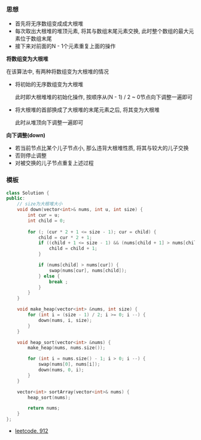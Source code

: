 ### 思想

- 首先将无序数组变成成大根堆
- 每次取出大根堆的堆顶元素, 将其与数组末尾元素交换, 此时整个数组的最大元素位于数组末尾
- 接下来对前面的N - 1个元素重复上面的操作



**将数组变为大根堆**

在该算法中, 有两种将数组变为大根堆的情况

- 将初始的无序数组变为大根堆

  此时即大根堆堆的初始化操作, 按顺序从(N - 1) / 2 ~ 0节点向下调整一遍即可

- 将大根堆的首部换成了大根堆的末尾元素之后, 将其变为大根堆

  此时从堆顶向下调整一遍即可



**向下调整(down)**

- 若当前节点比某个儿子节点小, 那么违背大根堆性质, 将其与较大的儿子交换
- 否则停止调整
- 对被交换的儿子节点重复上述过程





### 模板

```cc
class Solution {
public:
    // size为大根堆大小
    void down(vector<int>& nums, int u, int size) {
        int cur = u;
        int child = 0;
        
        for (; (cur * 2 + 1 <= size - 1); cur = child) {
            child = cur * 2 + 1;
            if ((child + 1 <= size - 1) && (nums[child + 1] > nums[child])) {
                child = child + 1;
            } 

            if (nums[child] > nums[cur]) {
                swap(nums[cur], nums[child]);
            } else {
                break ;
            }
        }
    }

    void make_heap(vector<int> &nums, int size) {
        for (int i = (size - 1) / 2; i >= 0; i --) {
            down(nums, i, size);
        }
    }

    void heap_sort(vector<int> &nums) {
        make_heap(nums, nums.size());

        for (int i = nums.size() - 1; i > 0; i --) {
            swap(nums[0], nums[i]);
            down(nums, 0, i);
        }
    }

    vector<int> sortArray(vector<int>& nums) {
        heap_sort(nums);

        return nums;
    }
};
```



- [leetcode. 912](排序数组)